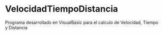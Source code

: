# VelocidadTiempoDistancia
Programa desarrollado en VisualBasic para el calculo de Velocidad, Tiempo y Distancia
